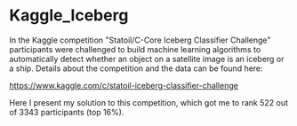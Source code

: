 # Kaggle_Iceberg

In the Kaggle competition "Statoil/C-Core Iceberg Classifier Challenge" participants were challenged to build machine learning algorithms to automatically detect whether an object on a satellite image is an iceberg or a ship. Details about the competition and the data can be found here:

https://www.kaggle.com/c/statoil-iceberg-classifier-challenge

Here I present my solution to this competition, which got me to rank 522 out of 3343 participants (top 16%).
